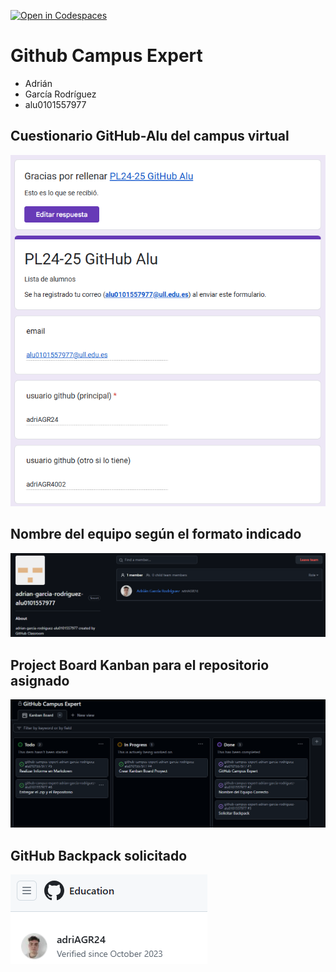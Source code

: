 [![Open in Codespaces](https://classroom.github.com/assets/launch-codespace-2972f46106e565e64193e422d61a12cf1da4916b45550586e14ef0a7c637dd04.svg)](https://classroom.github.com/open-in-codespaces?assignment_repo_id=17882779)
# Github Campus Expert 

- Adrián
- García Rodríguez
- alu0101557977

## Cuestionario GitHub-Alu del campus virtual

![correo de confirmacion del cuestionario](docs/github_alu_form.png)

## Nombre del equipo según el formato indicado

![nombre del equipo](docs/team_name.png)

## Project Board Kanban para el repositorio asignado

![project board kanban](docs/project_kanban.png)

## GitHub Backpack solicitado

![github backpack verificado](docs/backpack_query.png)

